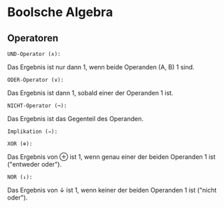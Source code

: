 # Boolsche Algebra

## Operatoren

``UND-Operator (∧):``

Das Ergebnis ist nur dann 1, wenn beide Operanden (A, B) 1 sind.


``ODER-Operator (∨):``

Das Ergebnis ist dann 1, sobald einer der Operanden 1 ist.

``NICHT-Operator (¬):``

Das Ergebnis ist das Gegenteil des Operanden.

``Implikation (⇒):``



``XOR (⊕):``

Das Ergebnis von ⊕ ist 1, wenn genau einer der beiden Operanden 1 ist ("entweder oder").

``NOR (↓):``

Das Ergebnis von ↓ ist 1, wenn keiner der beiden Operanden 1 ist ("nicht oder").